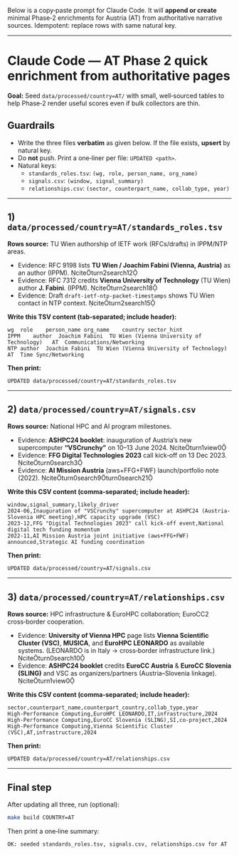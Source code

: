 Below is a copy‑paste prompt for Claude Code. It will **append or create** minimal Phase‑2 enrichments for Austria (AT) from authoritative narrative sources. Idempotent: replace rows with same natural key.

---

# Claude Code — AT Phase 2 quick enrichment from authoritative pages
**Goal:** Seed `data/processed/country=AT/` with small, well‑sourced tables to help Phase‑2 render useful scores even if bulk collectors are thin.

## Guardrails
- Write the three files **verbatim** as given below. If the file exists, **upsert** by natural key.
- Do **not** push. Print a one‑liner per file: `UPDATED <path>`.
- Natural keys:
  - `standards_roles.tsv`: `(wg, role, person_name, org_name)`
  - `signals.csv`: `(window, signal_summary)`
  - `relationships.csv`: `(sector, counterpart_name, collab_type, year)`

---

## 1) `data/processed/country=AT/standards_roles.tsv`
**Rows source:** TU Wien authorship of IETF work (RFCs/drafts) in IPPM/NTP areas.
- Evidence: RFC 9198 lists **TU Wien / Joachim Fabini (Vienna, Austria)** as an author (IPPM). citeturn2search12
- Evidence: RFC 7312 credits **Vienna University of Technology** (TU Wien) author **J. Fabini**. (IPPM). citeturn2search18
- Evidence: Draft `draft-ietf-ntp-packet-timestamps` shows TU Wien contact in NTP context. citeturn2search15

**Write this TSV content (tab‑separated; include header):**
```
wg	role	person_name	org_name	country	sector_hint
IPPM	author	Joachim Fabini	TU Wien (Vienna University of Technology)	AT	Communications/Networking
NTP	author	Joachim Fabini	TU Wien (Vienna University of Technology)	AT	Time Sync/Networking
```

**Then print:**
```
UPDATED data/processed/country=AT/standards_roles.tsv
```

---

## 2) `data/processed/country=AT/signals.csv`
**Rows source:** National HPC and AI program milestones.
- Evidence: **ASHPC24 booklet**: inauguration of Austria’s new supercomputer **“VSCrunchy”** on 10–13 June 2024. citeturn1view0
- Evidence: **FFG Digital Technologies 2023** call kick‑off on 13 Dec 2023. citeturn0search3
- Evidence: **AI Mission Austria** (aws+FFG+FWF) launch/portfolio note (2022). citeturn0search9turn0search21

**Write this CSV content (comma‑separated; include header):**
```
window,signal_summary,likely_driver
2024-06,Inauguration of "VSCrunchy" supercomputer at ASHPC24 (Austria-Slovenia HPC meeting),HPC capacity upgrade (VSC)
2023-12,FFG "Digital Technologies 2023" call kick-off event,National digital tech funding momentum
2022-11,AI Mission Austria joint initiative (aws+FFG+FWF) announced,Strategic AI funding coordination
```

**Then print:**
```
UPDATED data/processed/country=AT/signals.csv
```

---

## 3) `data/processed/country=AT/relationships.csv`
**Rows source:** HPC infrastructure & EuroHPC collaboration; EuroCC2 cross‑border cooperation.
- Evidence: **University of Vienna HPC** page lists **Vienna Scientific Cluster (VSC)**, **MUSICA**, and **EuroHPC LEONARDO** as available systems. (LEONARDO is in Italy → cross‑border infrastructure link.) citeturn0search10
- Evidence: **ASHPC24 booklet** credits **EuroCC Austria** & **EuroCC Slovenia (SLING)** and VSC as organizers/partners (Austria–Slovenia linkage). citeturn1view0

**Write this CSV content (comma‑separated; include header):**
```
sector,counterpart_name,counterpart_country,collab_type,year
High-Performance Computing,EuroHPC LEONARDO,IT,infrastructure,2024
High-Performance Computing,EuroCC Slovenia (SLING),SI,co-project,2024
High-Performance Computing,Vienna Scientific Cluster (VSC),AT,infrastructure,2024
```

**Then print:**
```
UPDATED data/processed/country=AT/relationships.csv
```

---

## Final step
After updating all three, run (optional):
```bash
make build COUNTRY=AT
```
Then print a one‑line summary:
```
OK: seeded standards_roles.tsv, signals.csv, relationships.csv for AT
```
